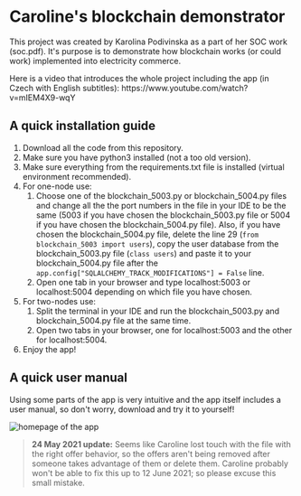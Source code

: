 <h1>Caroline's blockchain demonstrator</h1>

<p>This project was created by Karolina Podivinska as a part of her SOC work (soc.pdf). It's purpose is to demonstrate how blockchain works (or could work) implemented into electricity commerce.</p>

<p>Here is a video that introduces the whole project including the app (in Czech with English subtitles):
https://www.youtube.com/watch?v=mIEM4X9-wqY</p>

<h2>A quick installation guide</h2>
<ol>
  <li>Download all the code from this repository.</li>
  <li>Make sure you have python3 installed (not a too old version).</li>
  <li>Make sure everything from the requirements.txt file is installed (virtual environment recommended).</li>
  <li>For one-node use:
    <ol>
        <li>Choose one of the blockchain_5003.py or blockchain_5004.py files and change all the the port numbers in the file in your IDE to be the same (5003 if you have chosen the blockchain_5003.py file or 5004 if you have chosen the blockchain_5004.py file). Also, if you have chosen the blockchain_5004.py file, delete the line 29 (<code>from blockchain_5003 import users</code>), copy the user database from the blockchain_5003.py file (<code>class users</code>) and paste it to your blockchain_5004.py file after the <code>app.config["SQLALCHEMY_TRACK_MODIFICATIONS"] = False</code> line.</li>
    <li>Open one tab in your browser and type localhost:5003 or localhost:5004 depending on which file you have chosen.</li>
    </ol>
  </li>
  <li>For two-nodes use:
    <ol>
  <li>Split the terminal in your IDE and run the blockchain_5003.py and blockchain_5004.py file at the same time.</li>
  <li>Open two tabs in your browser, one for localhost:5003 and the other for localhost:5004.</li>
    </ol>
  </li>
  <li>Enjoy the app!</li>
</ol>

<h2>A quick user manual</h2>
<p>Using some parts of the app is very intuitive and the app itself includes a user manual, so don't worry, download and try it to yourself!</p>
<img src="https://github.com/Caroline2/blockchain_demonstrator/blob/main/Screenshot%202021-05-24%20at%2021.52.10.png" alt="homepage of the app" title="homepage of the app">
<noindent><blockquote>
                        <b>24 May 2021 update:</b> Seems like Caroline lost touch with the file with the right offer behavior, so the offers
                        aren't being removed after someone takes advantage of them or delete them. Caroline probably won't be able to fix this up to
                        12 June 2021; so please excuse this small mistake.</blockquote>
